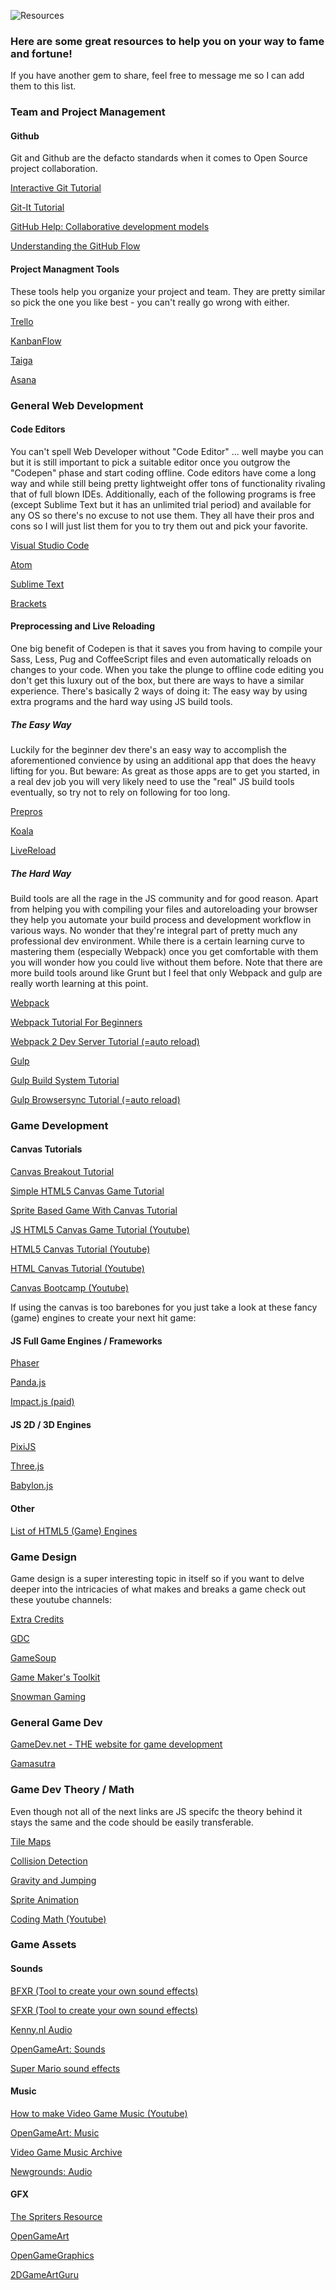 ![Resources](/assets/resources.jpg)

### Here are some great resources to help you on your way to fame and fortune!
If you have another gem to share, feel free to message me so I can add them to this list.

### Team and Project Management
#### Github
Git and Github are the defacto standards when it comes to Open Source project collaboration.

   [Interactive Git Tutorial](https://try.github.io/levels/1/challenges/1)

   [Git-It Tutorial](http://jlord.us/patchwork/)

   [GitHub Help: Collaborative development models](https://help.github.com/articles/about-collaborative-development-models/)

   [Understanding the GitHub Flow](https://guides.github.com/introduction/flow/)

#### Project Managment Tools
These tools help you organize your project and team. They are pretty similar so pick the one you like best - you can't
really go wrong with either.

   [Trello](https://trello.com/)

   [KanbanFlow](https://kanbanflow.com)

   [Taiga](https://taiga.io/)

   [Asana](https://asana.com/)

### General Web Development
#### Code Editors
You can't spell Web Developer without "Code Editor" ... well maybe you can but it is still important to pick a suitable
editor once you outgrow the "Codepen" phase and start coding offline. Code editors have come a long way and while still being pretty lightweight offer tons of functionality
rivaling that of full blown IDEs.
Additionally, each of the following programs is free (except Sublime Text but it has an unlimited trial period) and available for any OS
so there's no excuse to not use them. They all have their pros and cons so I will just list them for you to try them out and pick your favorite.

   [Visual Studio Code](https://code.visualstudio.com/)

   [Atom](https://atom.io/)

   [Sublime Text](https://www.sublimetext.com/3)

   [Brackets](http://brackets.io/)

#### Preprocessing and Live Reloading
One big benefit of Codepen is that it saves you from having to compile your Sass, Less, Pug and CoffeeScript files and even automatically
reloads on changes to your code.
When you take the plunge to offline code editing you don't get this luxury out of the box, but there are ways to have a similar experience.
There's basically 2 ways of doing it: The easy way by using extra programs and the hard way using JS build tools.

##### The Easy Way
Luckily for the beginner dev there's an easy way to accomplish the aforementioned convience by using an additional app that does the heavy lifting for you. 
But beware: As great as those apps are to get you started, in a real dev job you will very likely need to use the "real" JS build tools eventually, so try not
to rely on following for too long.

   [Prepros](https://prepros.io/)

   [Koala](http://koala-app.com/)

   [LiveReload](http://livereload.com/)

##### The Hard Way
Build tools are all the rage in the JS community and for good reason. Apart from helping you with compiling your files and autoreloading your browser they help you
automate your build process and development workflow in various ways. No wonder that they're integral part of pretty much any professional dev environment. While there is a certain learning curve to mastering them (especially Webpack) once you get comfortable with them you will wonder how you could live without them before. 
Note that there are more build tools around like Grunt but I feel that only Webpack and gulp are really worth learning at this point.

   [Webpack](https://webpack.github.io/)

   [Webpack Tutorial For Beginners](https://www.youtube.com/watch?v=ytRnPV0kRN0&list=PL4cUxeGkcC9iTQ3J5oa6orDIMQKKxl8dC)

   [Webpack 2 Dev Server Tutorial (=auto reload)](https://www.youtube.com/watch?v=gH4LxB6NkNc)

   [Gulp](http://gulpjs.com/)

   [Gulp Build System Tutorial](https://www.youtube.com/watch?v=LmdT2zhFmn4&list=PLv1YUP7gO_viROuRcGsDCNM-FUVgMYb_G)

   [Gulp Browsersync Tutorial (=auto reload)](https://www.youtube.com/watch?v=kfvxaPizDew)

### Game Development
#### Canvas Tutorials

   [Canvas Breakout Tutorial](https://developer.mozilla.org/en-US/docs/Games/Tutorials/2D_Breakout_game_pure_JavaScript)

   [Simple HTML5 Canvas Game Tutorial](http://www.lostdecadegames.com/how-to-make-a-simple-html5-canvas-game/)

   [Sprite Based Game With Canvas Tutorial](http://jlongster.com/Making-Sprite-based-Games-with-Canvas)

   [JS HTML5 Canvas Game Tutorial (Youtube)](https://www.youtube.com/playlist?list=PLK1i2wADWyqRDJrmW6yG0PmF2TC6cnJWj)

   [HTML5 Canvas Tutorial (Youtube)](https://www.youtube.com/watch?v=JM9_xJP8mNQ)

   [HTML Canvas Tutorial (Youtube)](https://www.youtube.com/playlist?list=PLkyEadCJGLm0tPLdUnRRZ3WQYH50TvzUQ)

   [Canvas Bootcamp (Youtube)](https://www.youtube.com/playlist?list=PLlkGN-8wjPHWYT_00xdUibDPfHZ3Zm8i3)

If using the canvas is too barebones for you just take a look at these fancy (game) engines to create your next hit game:
#### JS Full Game Engines / Frameworks

   [Phaser](http://phaser.io/)

   [Panda.js](http://www.pandajs.net/features/)

   [Impact.js (paid)](http://impactjs.com/)

#### JS 2D / 3D Engines

  [PixiJS](http://www.pixijs.com/)

  [Three.js](https://threejs.org/)

  [Babylon.js](http://www.babylonjs.com/)

#### Other

  [List of HTML5 (Game) Engines](https://html5gameengine.com/)

### Game Design
Game design is a super interesting topic in itself so if you want to delve deeper into the intricacies of what makes and breaks a game check out these youtube channels:

  [Extra Credits](https://www.youtube.com/user/ExtraCreditz)

  [GDC](https://www.youtube.com/channel/UC0JB7TSe49lg56u6qH8y_MQ)

  [GameSoup](https://www.youtube.com/channel/UCGPMrF9AN_D9BrmSmMeV3hA)

  [Game Maker's Toolkit](https://www.youtube.com/user/McBacon1337)

  [Snowman Gaming](https://www.youtube.com/user/snomangaming)

### General Game Dev

  [GameDev.net - THE website for game development](https://www.gamedev.net/)

  [Gamasutra](http://www.gamasutra.com/)

### Game Dev Theory / Math
Even though not all of the next links are JS specifc the theory behind it stays the same and the code should be easily transferable.

  [Tile Maps](https://developer.mozilla.org/en-US/docs/Games/Techniques/Tilemaps)

  [Collision Detection](http://jonathanwhiting.com/tutorial/collision/)

  [Gravity and Jumping](https://as3gametuts.com/2012/01/22/platformer-4/)

  [Sprite Animation](http://www.williammalone.com/articles/create-html5-canvas-javascript-sprite-animation/)

  [Coding Math (Youtube)](https://www.youtube.com/playlist?list=PL7wAPgl1JVvUEb0dIygHzO4698tmcwLk9)

### Game Assets
#### Sounds

  [BFXR (Tool to create your own sound effects)](http://www.bfxr.net/)

  [SFXR (Tool to create your own sound effects)](http://www.drpetter.se/project_sfxr.html)

  [Kenny.nl Audio](https://kenney.nl/assets?q=audio)

  [OpenGameArt: Sounds](https://opengameart.org/art-search-advanced?keys=&field_art_type_tid%5B%5D=13&sort_by=count&sort_order=DESC)

  [Super Mario sound effects](http://themushroomkingdom.net/wav.shtml)

#### Music

  [How to make Video Game Music (Youtube)](https://www.youtube.com/watch?v=pkvx-ipbmVg)
  
  [OpenGameArt: Music](https://opengameart.org/art-search-advanced?keys=&field_art_type_tid%5B%5D=12&sort_by=count&sort_order=DESC)

  [Video Game Music Archive](https://downloads.khinsider.com/)

  [Newgrounds: Audio](http://www.newgrounds.com/audio/)

#### GFX
  
  [The Spriters Resource](https://www.spriters-resource.com/)

  [OpenGameArt](https://opengameart.org/)

  [OpenGameGraphics](https://opengamegraphics.com/)

  [2DGameArtGuru](http://www.2dgameartguru.com/)
